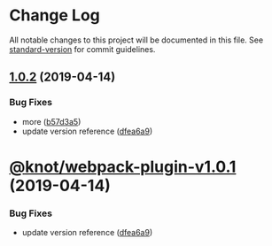 # Change Log

All notable changes to this project will be documented in this file. See [standard-version](https://github.com/conventional-changelog/standard-version) for commit guidelines.

## [1.0.2](https://github.com/effervescentia/knot/compare/v1.0.0-dev...v1.0.2) (2019-04-14)


### Bug Fixes

* more ([b57d3a5](https://github.com/effervescentia/knot/commit/b57d3a5))
* update version reference ([dfea6a9](https://github.com/effervescentia/knot/commit/dfea6a9))



# [@knot/webpack-plugin-v1.0.1](https://github.com/effervescentia/knot/compare/v1.0.0-dev...v1.0.1-dev) (2019-04-14)


### Bug Fixes

* update version reference ([dfea6a9](https://github.com/effervescentia/knot/commit/dfea6a9))
